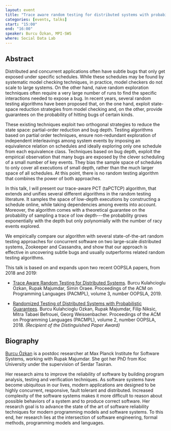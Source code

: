 ```yaml
---
layout: event
title: "Trace aware random testing for distributed systems with probabilistic guarantees"
categories: [events, talks]
start: "15:00"
end: "16:00"
speaker: Burcu Özkan, MPI-SWS
where: Social Data Lab
---
```


## Abstract

Distributed and concurrent applications often have subtle bugs that only get exposed under specific schedules. While these schedules may be found by systematic model checking techniques, in practice, model checkers do not scale to large systems. On the other hand, naive random exploration techniques often require a very large number of runs to find the specific interactions needed to expose a bug. In recent years, several random testing algorithms have been proposed that, on the one hand, exploit state-space reduction strategies from model checking and, on the other, provide guarantees on the probability of hitting bugs of certain kinds.

These existing techniques exploit two orthogonal strategies to reduce the state space: partial-order reduction and bug depth. Testing algorithms based on partial order techniques, ensure non-redundant exploration of independent interleavings among system events by imposing an equivalence relation on schedules and ideally exploring only one schedule from each equivalence class. Techniques based on bug depth, exploit the empirical observation that many bugs are exposed by the clever scheduling of a small number of key events. They bias the sample space of schedules to only cover all executions of small depth, rather than the much larger space of all schedules. At this point, there is no random testing algorithm that combines the power of both approaches.

In this talk, I will present our trace-aware PCT (taPCTCP) algorithm, that extends and unifies several different algorithms in the random testing literature. It samples the space of low-depth executions by constructing a schedule online, while taking dependencies among events into account. Moreover, the algorithm comes with a theoretical guarantee on the probability of sampling a trace of low depth---the probability grows exponentially with the depth but only polynomially with the number of racy events explored.

We empirically compare our algorithm with several state-of-the-art random testing approaches for concurrent software on two large-scale distributed systems, Zookeeper and Cassandra, and show that our approach is effective in uncovering subtle bugs and usually outperforms related random testing algorithms.

This talk is based on and expands upon two recent OOPSLA papers, from 2018 and 2019:

- [Trace Aware Random Testing for Distributed Systems](https://people.mpi-sws.org/~burcu/files/oopsla19.pdf). Burcu Kulahcioglu Ozkan, Rupak Majumdar, Simin Oraee. Proceedings of the ACM on Programming Languages (PACMPL), volume 3, number OOPSLA, 2019.

- [Randomized Testing of Distributed Systems with Probabilistic Guarantees](https://dl.acm.org/citation.cfm?id=3276530). Burcu Kulahcioglu Ozkan, Rupak Majumdar, Filip Niksic, Mitra Tabaei Befrouei, Georg Weissenbacher. Proceedings of the ACM on Programming Languages (PACMPL), volume 2, number OOPSLA, 2018. _(Recipient of the Distinguished Paper Award)_


## Biography

[Burcu Özkan][burcu] is a postdoc researcher at Max Planck Institute for Software Systems, working with Rupak Majumdar. She got her PhD from Koc University under the supervision of Serdar Tasiran.

Her research aims to improve the reliability of software by building program analysis, testing and verification techniques. As software systems have become ubiquitous in our lives, modern applications are designed to be highly concurrent, responsive, fault tolerant and distributed. Increased complexity of the software systems makes it more difficult to reason about possible behaviors of a system and to produce correct software. Her research goal is to advance the state of the art of software reliability techniques for modern programming models and software systems. To this end, her research lies at the intersection of software engineering, formal methods, programming models and languages.

[burcu]: https://people.mpi-sws.org/~burcu/

